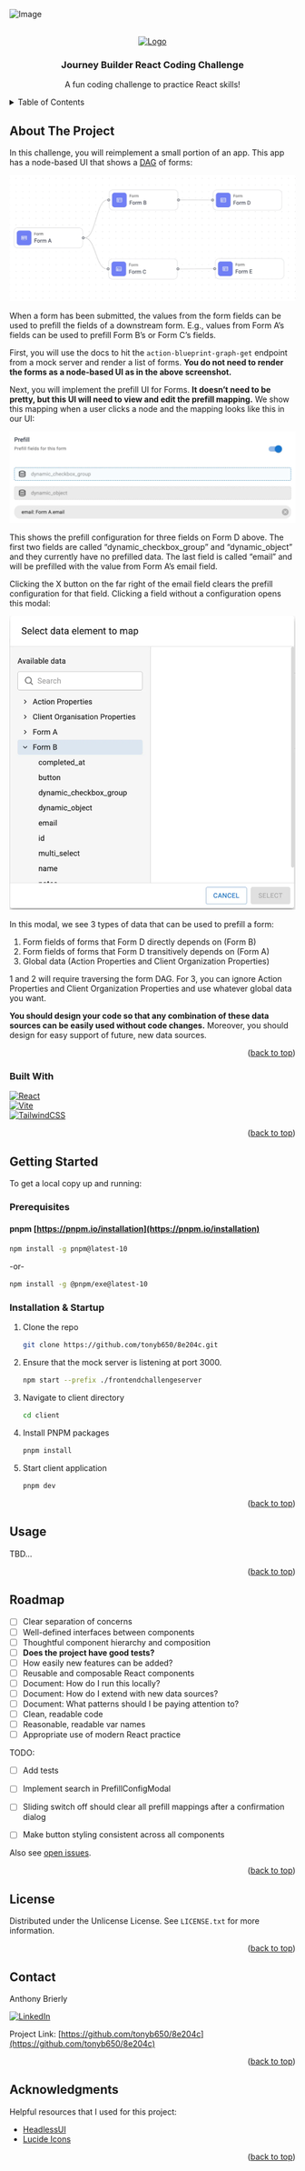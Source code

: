 <a id="readme-top"></a>

![Image](https://github.com/user-attachments/assets/b15602c4-9bf8-4675-b545-b87a565ddc7c)

<!-- PROJECT LOGO -->
<br />
<div align="center">
  <a href="https://github.com/tonyb650/8e204c">
    <img src="https://github.com/user-attachments/assets/b15602c4-9bf8-4675-b545-b87a565ddc7c" alt="Logo" width="80" height="80">
  </a>
  <h3 align="center">Journey Builder React Coding Challenge</h3>

  <p align="center">
    A fun coding challenge to practice React skills!
  </p>
</div>



<!-- TABLE OF CONTENTS -->
<details>
  <summary>Table of Contents</summary>
  <ol>
    <li>
      <a href="#about-the-project">About The Project</a>
      <ul>
        <li><a href="#built-with">Built With</a></li>
      </ul>
    </li>
    <li>
      <a href="#getting-started">Getting Started</a>
      <ul>
        <li><a href="#prerequisites">Prerequisites</a></li>
        <li><a href="#installation">Installation</a></li>
      </ul>
    </li>
    <li><a href="#usage">Usage</a></li>
    <li><a href="#roadmap">Roadmap</a></li>
    <li><a href="#license">License</a></li>
    <li><a href="#contact">Contact</a></li>
    <li><a href="#acknowledgments">Acknowledgments</a></li>
  </ol>
</details>



<!-- ABOUT THE PROJECT -->
## About The Project
In this challenge, you will reimplement a small portion of an app. This app has a node-based UI that shows a [DAG](https://en.wikipedia.org/wiki/Directed_acyclic_graph) of forms:

![Graph](public/graph.webp)

When a form has been submitted, the values from the form fields can be used to prefill the fields of a downstream form. E.g., values from Form A’s fields can be used to prefill Form B’s or Form C’s fields.

First, you will use the docs to hit the `action-blueprint-graph-get` endpoint from a mock server and render a list of forms. **You do not need to render the forms as a node-based UI as in the above screenshot.**

Next, you will implement the prefill UI for Forms. **It doesn’t need to be pretty, but this UI will need to view and edit the prefill mapping.** We show this mapping when a user clicks a node and the mapping looks like this in our UI:

![Config](public/prefill_mappings_config.webp)

This shows the prefill configuration for three fields on Form D above. The first two fields are called “dynamic_checkbox_group” and “dynamic_object” and they currently have no prefilled data. The last field is called “email” and will be prefilled with the value from Form A’s email field.

Clicking the X button on the far right of the email field clears the prefill configuration for that field. Clicking a field without a configuration opens this modal:

![Selector](public/data_element_selector_modal.webp)

In this modal, we see 3 types of data that can be used to prefill a form:

1. Form fields of forms that Form D directly depends on (Form B)
2. Form fields of forms that Form D transitively depends on (Form A)
3. Global data (Action Properties and Client Organization Properties)

1 and 2 will require traversing the form DAG. For 3, you can ignore Action Properties and Client Organization Properties and use whatever global data you want. 

**You should design your code so that any combination of these data sources can be easily used without code changes.** Moreover, you should design for easy support of future, new data sources.

<p align="right">(<a href="#readme-top">back to top</a>)</p>



### Built With

[![React][React.js]][React-url]\
[![Vite][Vite.dev]][Vite-url]\
[![TailwindCSS][TailwindCSS.com]][Tailwind-url]

<p align="right">(<a href="#readme-top">back to top</a>)</p>



<!-- GETTING STARTED -->
## Getting Started

To get a local copy up and running:

### Prerequisites


#### pnpm [https://pnpm.io/installation](https://pnpm.io/installation)
```sh
npm install -g pnpm@latest-10
```
  -or-
```sh
npm install -g @pnpm/exe@latest-10
```

### Installation & Startup

1. Clone the repo
   ```sh
   git clone https://github.com/tonyb650/8e204c.git
   ```
2. Ensure that the mock server is listening at port 3000. 
    ```sh
    npm start --prefix ./frontendchallengeserver 
    ```
3. Navigate to client directory
    ```sh
    cd client 
    ```
4. Install PNPM packages
   ```sh
   pnpm install
   ```
5. Start client application
   ```sh
   pnpm dev
   ```

<p align="right">(<a href="#readme-top">back to top</a>)</p>



<!-- USAGE EXAMPLES -->
## Usage

TBD...


<p align="right">(<a href="#readme-top">back to top</a>)</p>



<!-- ROADMAP -->
## Roadmap

- [ ] Clear separation of concerns
- [ ] Well-defined interfaces between components
- [ ] Thoughtful component hierarchy and composition
- [ ] **Does the project have good tests?**
- [ ] How easily new features can be added?
- [ ] Reusable and composable React components
- [ ] Document: How do I run this locally?
- [ ] Document: How do I extend with new data sources?
- [ ] Document: What patterns should I be paying attention to?
- [ ] Clean, readable code
- [ ] Reasonable, readable var names
- [ ] Appropriate use of modern React practice

TODO:
- [ ] Add tests
- [ ] Implement search in PrefillConfigModal
- [ ] Sliding switch off should clear all prefill mappings after a confirmation dialog
- [ ] Make button styling consistent across all components


Also see [open issues](https://github.com/tonyb650/8e204c/issues).

<p align="right">(<a href="#readme-top">back to top</a>)</p>


<!-- LICENSE -->
## License

Distributed under the Unlicense License. See `LICENSE.txt` for more information.

<p align="right">(<a href="#readme-top">back to top</a>)</p>



<!-- CONTACT -->
## Contact

Anthony Brierly

[![LinkedIn][linkedin-shield]][linkedin-url]

Project Link: [https://github.com/tonyb650/8e204c](https://github.com/tonyb650/8e204c)

<p align="right">(<a href="#readme-top">back to top</a>)</p>



<!-- ACKNOWLEDGMENTS -->
## Acknowledgments

Helpful resources that I used for this project:
* [HeadlessUI](https://headlessui.com)
* [Lucide Icons](https://lucide.dev)

<p align="right">(<a href="#readme-top">back to top</a>)</p>



<!-- MARKDOWN LINKS & IMAGES -->


[linkedin-shield]: https://img.shields.io/badge/-LinkedIn-black.svg?style=for-the-badge&logo=linkedin&colorB=555
[linkedin-url]: https://linkedin.com/in/tony-brierly

[React.js]: https://img.shields.io/badge/React-20232A?style=for-the-badge&logo=react&logoColor=61DAFB
[React-url]: https://reactjs.org/

[Vite.dev]: https://img.shields.io/badge/Vite-35495E?style=for-the-badge&logo=vite&logoColor=8280ff
[Vite-url]: https://vite.dev/

[TailwindCSS.com]: https://img.shields.io/badge/tailwindcss-041f30?style=for-the-badge&logo=tailwindcss&logoColor=00bcff
[Tailwind-url]: https://tailwindcss.com
